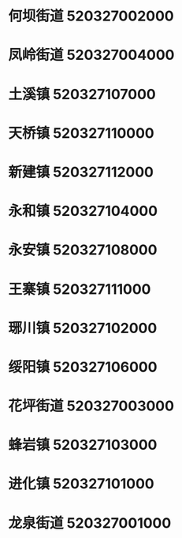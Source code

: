 # 何坝街道 520327002000
# 凤岭街道 520327004000
# 土溪镇 520327107000
# 天桥镇 520327110000
# 新建镇 520327112000
# 永和镇 520327104000
# 永安镇 520327108000
# 王寨镇 520327111000
# 琊川镇 520327102000
# 绥阳镇 520327106000
# 花坪街道 520327003000
# 蜂岩镇 520327103000
# 进化镇 520327101000
# 龙泉街道 520327001000
